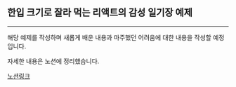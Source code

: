 ## 한입 크기로 잘라 먹는 리액트의 감성 일기장 예제

---

해당 예제를 작성하며 새롭게 배운 내용과 마주했던 어려움에 대한 내용을 작성할 예정입니다.

자세한 내용은 노션에 정리했습니다.

[노션링크](https://supreme-balance-5ba.notion.site/3bfafa153ed24b23ac26425d69e29d7a)
